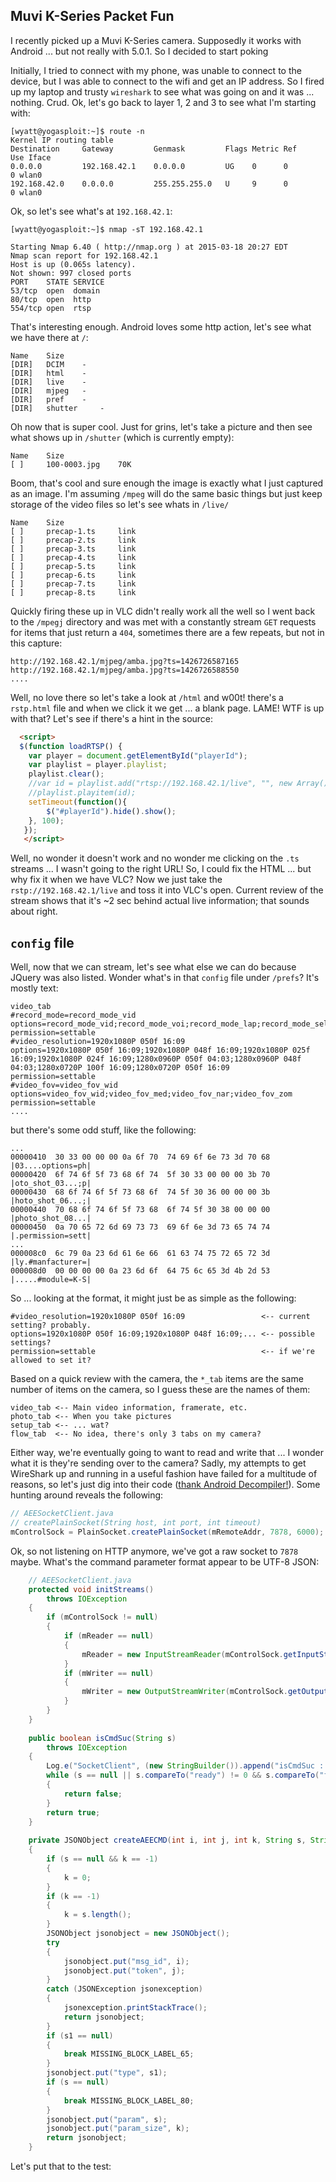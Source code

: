 Muvi K-Series Packet Fun
------------------------
I recently picked up a Muvi K-Series camera. Supposedly it works with Android ... but not really with 5.0.1. So I decided to start poking

Initially, I tried to connect with my phone, was unable to connect to the device, but I was able to connect to the wifi and get an IP address. So I fired up my laptop and trusty ```wireshark``` to see what was going on and it was ... nothing. Crud. Ok, let's go back to layer 1, 2 and 3 to see what I'm starting with:

```
[wyatt@yogasploit:~]$ route -n
Kernel IP routing table
Destination     Gateway         Genmask         Flags Metric Ref    Use Iface
0.0.0.0         192.168.42.1    0.0.0.0         UG    0      0        0 wlan0
192.168.42.0    0.0.0.0         255.255.255.0   U     9      0        0 wlan0
```

Ok, so let's see what's at ```192.168.42.1```:

```
[wyatt@yogasploit:~]$ nmap -sT 192.168.42.1

Starting Nmap 6.40 ( http://nmap.org ) at 2015-03-18 20:27 EDT
Nmap scan report for 192.168.42.1
Host is up (0.065s latency).
Not shown: 997 closed ports
PORT    STATE SERVICE
53/tcp  open  domain
80/tcp  open  http
554/tcp open  rtsp
```

That's interesting enough. Android loves some http action, let's see what we have there at ```/```:

```
Name 	Size
[DIR] 	DCIM 	-
[DIR] 	html 	-
[DIR] 	live 	-
[DIR] 	mjpeg 	-
[DIR] 	pref 	-
[DIR] 	shutter 	-
```

Oh now that is super cool. Just for grins, let's take a picture and then see what shows up in ```/shutter``` (which is currently empty):

```
Name 	Size
[ ] 	100-0003.jpg 	70K
```

Boom, that's cool and sure enough the image is exactly what I just captured as an image. I'm assuming ```/mpeg``` will do the same basic things but just keep storage of the video files so let's see whats in ```/live/```

```
Name 	Size
[ ] 	precap-1.ts 	link
[ ] 	precap-2.ts 	link
[ ] 	precap-3.ts 	link
[ ] 	precap-4.ts 	link
[ ] 	precap-5.ts 	link
[ ] 	precap-6.ts 	link
[ ] 	precap-7.ts 	link
[ ] 	precap-8.ts 	link
```

Quickly firing these up in VLC didn't really work all the well so I went back to the ```/mpegj``` directory and was met with a constantly stream ```GET``` requests for items that just return a ```404```, sometimes there are a few repeats, but not in this capture:

```
http://192.168.42.1/mjpeg/amba.jpg?ts=1426726587165
http://192.168.42.1/mjpeg/amba.jpg?ts=1426726588550
....
```

Well, no love there so let's take a look at ```/html``` and w00t! there's a ```rstp.html``` file and when we click it we get ... a blank page. LAME! WTF is up with that? Let's see if there's a hint in the source:

``` html
  <script>  
  $(function loadRTSP() {
    var player = document.getElementById("playerId");
    var playlist = player.playlist;
    playlist.clear();
    //var id = playlist.add("rtsp://192.168.42.1/live", "", new Array());
    //playlist.playitem(id);
    setTimeout(function(){
        $("#playerId").hide().show();
    }, 100);
   });
   </script>
```

Well, no wonder it doesn't work and no wonder me clicking on the ```.ts``` streams ... I wasn't going to the right URL! So, I could fix the HTML ... but why fix it when we have VLC? Now we just take the ```rstp://192.168.42.1/live``` and toss it into VLC's open. Current review of the stream shows that it's ~2 sec behind actual live information; that sounds about right.

```config``` file
-----------------
Well, now that we can stream, let's see what else we can do because JQuery was also listed. Wonder what's in that ```config``` file under ```/prefs```? It's mostly text:

```
video_tab
#record_mode=record_mode_vid
options=record_mode_vid;record_mode_voi;record_mode_lap;record_mode_sel
permission=settable
#video_resolution=1920x1080P 050f 16:09
options=1920x1080P 050f 16:09;1920x1080P 048f 16:09;1920x1080P 025f 16:09;1920x1080P 024f 16:09;1280x0960P 050f 04:03;1280x0960P 048f 04:03;1280x0720P 100f 16:09;1280x0720P 050f 16:09
permission=settable
#video_fov=video_fov_wid
options=video_fov_wid;video_fov_med;video_fov_nar;video_fov_zom
permission=settable
....
```

but there's some odd stuff, like the following:

```
...
00000410  30 33 00 00 00 0a 6f 70  74 69 6f 6e 73 3d 70 68  |03....options=ph|
00000420  6f 74 6f 5f 73 68 6f 74  5f 30 33 00 00 00 3b 70  |oto_shot_03...;p|
00000430  68 6f 74 6f 5f 73 68 6f  74 5f 30 36 00 00 00 3b  |hoto_shot_06...;|
00000440  70 68 6f 74 6f 5f 73 68  6f 74 5f 30 38 00 00 00  |photo_shot_08...|
00000450  0a 70 65 72 6d 69 73 73  69 6f 6e 3d 73 65 74 74  |.permission=sett|
...
000008c0  6c 79 0a 23 6d 61 6e 66  61 63 74 75 72 65 72 3d  |ly.#manfacturer=|
000008d0  00 00 00 00 0a 23 6d 6f  64 75 6c 65 3d 4b 2d 53  |.....#module=K-S|
```

So ... looking at the format, it might just be as simple as the following:
```
#video_resolution=1920x1080P 050f 16:09                 <-- current setting? probably.
options=1920x1080P 050f 16:09;1920x1080P 048f 16:09;... <-- possible settings?
permission=settable                                     <-- if we're allowed to set it?
```

Based on a quick review with the camera, the ```*_tab``` items are the same number of items on the camera, so I guess these are the names of them:

```
video_tab <-- Main video information, framerate, etc.
photo_tab <-- When you take pictures
setup_tab <-- ... wat?
flow_tab  <-- No idea, there's only 3 tabs on my camera?
````

Either way, we're eventually going to want to read and write that ... I wonder what it is they're sending over to the camera? Sadly, my attempts to get WireShark up and running in a useful fashion have failed for a multitude of reasons, so let's just dig into their code ([thank Android Decompiler!](http://www.decompileandroid.com/)). Some hunting around reveals the following:

``` java
// AEESocketClient.java
// createPlainSocket(String host, int port, int timeout)
mControlSock = PlainSocket.createPlainSocket(mRemoteAddr, 7878, 6000);
```

Ok, so not listening on HTTP anymore, we've got a raw socket to ```7878``` maybe. What's the command parameter format appear to be UTF-8 JSON:

``` java
    // AEESocketClient.java
    protected void initStreams()
        throws IOException
    {
        if (mControlSock != null)
        {
            if (mReader == null)
            {
                mReader = new InputStreamReader(mControlSock.getInputStream(), "UTF-8");
            }
            if (mWriter == null)
            {
                mWriter = new OutputStreamWriter(mControlSock.getOutputStream(), "UTF-8");
            }
        }
    }
    
    public boolean isCmdSuc(String s)
        throws IOException
    {
        Log.e("SocketClient", (new StringBuilder()).append("isCmdSuc : ").append(s).toString());
        while (s == null || s.compareTo("ready") != 0 && s.compareTo("fail") == 0) 
        {
            return false;
        }
        return true;
    }
    
    private JSONObject createAEECMD(int i, int j, int k, String s, String s1)
    {
        if (s == null && k == -1)
        {
            k = 0;
        }
        if (k == -1)
        {
            k = s.length();
        }
        JSONObject jsonobject = new JSONObject();
        try
        {
            jsonobject.put("msg_id", i);
            jsonobject.put("token", j);
        }
        catch (JSONException jsonexception)
        {
            jsonexception.printStackTrace();
            return jsonobject;
        }
        if (s1 == null)
        {
            break MISSING_BLOCK_LABEL_65;
        }
        jsonobject.put("type", s1);
        if (s == null)
        {
            break MISSING_BLOCK_LABEL_80;
        }
        jsonobject.put("param", s);
        jsonobject.put("param_size", k);
        return jsonobject;
    }
```

Let's put that to the test:

